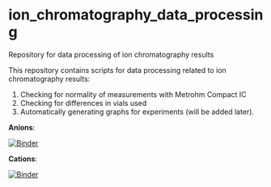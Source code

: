 # ion_chromatography_data_processing
Repository for data processing of ion chromatography results

This repository contains scripts for data processing related to ion chromatography results:

1. Checking for normality of measurements with Metrohm Compact IC
2. Checking for differences in vials used
3. Automatically generating graphs for experiments (will be added later).

**Anions**:

[![Binder](https://mybinder.org/badge_logo.svg)](https://mybinder.org/v2/gh/flamerond/ion_chromatography_data_processing/main?labpath=anions_normality_check.ipynb)

**Cations**:

[![Binder](https://mybinder.org/badge_logo.svg)](https://mybinder.org/v2/gh/flamerond/ion_chromatography_data_processing/main?labpath=cations_normality_check_LOD_LOQ.ipynb)
